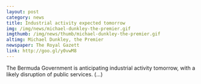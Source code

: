 ```yaml
---
layout: post
category: news
title: Industrial activity expected tomorrow
img: /img/news/michael-dunkley-the-premier.gif
imgthumb: /img/news/thumb/michael-dunkley-the-premier.gif
altimg: Michael Dunkley, the Premier
newspaper: The Royal Gazett
link: http://goo.gl/y0vwM8
---
```

The Bermuda Government is anticipating industrial activity tomorrow, with a likely disruption of public services.
(...)
